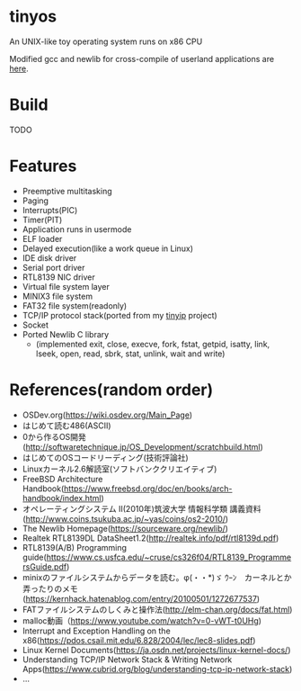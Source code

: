 # tinyos
An UNIX-like toy operating system runs on x86 CPU

Modified gcc and newlib for cross-compile of userland applications are [here](https://github.com/matsud224/tinyos-cross).

# Build
TODO

# Features
* Preemptive multitasking
* Paging
* Interrupts(PIC)
* Timer(PIT)
* Application runs in usermode
* ELF loader
* Delayed execution(like a work queue in Linux)
* IDE disk driver
* Serial port driver
* RTL8139 NIC driver
* Virtual file system layer
* MINIX3 file system
* FAT32 file system(readonly)
* TCP/IP protocol stack(ported from my [tinyip](https://github.com/matsud224/tinyip) project)
* Socket
* Ported Newlib C library
  * (implemented exit, close, execve, fork, fstat, getpid, isatty, link, lseek, open, read, sbrk, stat, unlink, wait and write)

# References(random order)
* OSDev.org(https://wiki.osdev.org/Main_Page)
* はじめて読む486(ASCII)
* 0から作るOS開発(http://softwaretechnique.jp/OS_Development/scratchbuild.html)
* はじめてのOSコードリーディング(技術評論社)
* Linuxカーネル2.6解読室(ソフトバンククリエイティブ)
* FreeBSD Architecture Handbook(https://www.freebsd.org/doc/en/books/arch-handbook/index.html)
* オペレーティングシステム II(2010年)筑波大学 情報科学類 講義資料(http://www.coins.tsukuba.ac.jp/~yas/coins/os2-2010/)
* The Newlib Homepage(https://sourceware.org/newlib/)
* Realtek RTL8139DL DataSheet1.2(http://realtek.info/pdf/rtl8139d.pdf)
* RTL8139(A/B) Programming guide(https://www.cs.usfca.edu/~cruse/cs326f04/RTL8139_ProgrammersGuide.pdf)
* minixのファイルシステムからデータを読む。φ(・・*)ゞ ｳｰﾝ　カーネルとか弄ったりのメモ(https://kernhack.hatenablog.com/entry/20100501/1272677537)
* FATファイルシステムのしくみと操作法(http://elm-chan.org/docs/fat.html)
* malloc動画（https://www.youtube.com/watch?v=0-vWT-t0UHg)
* Interrupt and Exception Handling on the x86(https://pdos.csail.mit.edu/6.828/2004/lec/lec8-slides.pdf)
* Linux Kernel Documents(https://ja.osdn.net/projects/linux-kernel-docs/)
* Understanding TCP/IP Network Stack & Writing Network Apps(https://www.cubrid.org/blog/understanding-tcp-ip-network-stack)
* ...
